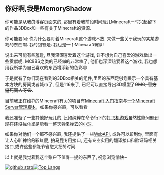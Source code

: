 <!--
**MemoryShadow/MemoryShadow** is a ✨ _special_ ✨ repository because its `README.md` (this file) appears on your GitHub profile.

Here are some ideas to get you started:

- 🔭 I’m currently working on ...
- 🌱 I’m currently learning ...
- 👯 I’m looking to collaborate on ...
- 🤔 I’m looking for help with ...
- 💬 Ask me about ...
- 📫 How to reach me: ...
- 😄 Pronouns: ...
- ⚡ Fun fact: ...
-->

## 你好啊,我是MemoryShadow

你可能是从我的博客页面来的, 那里有着我前段时间玩儿Minecraft一时兴起留下的作品3DBox和一些有关于Minecraft的资源.

你可能要问: 你为什么要盯着Minecraft这个游戏不放, 来做一些关于我玩的某某游戏的东西啊. 我的回答是: 我也是一个Minecraft玩家! 

说出来可能有些羞耻, 旦我深深喜爱着这个游戏, 谁不想为自己喜爱的游戏做出一些贡献呢, MCBBS之类的已经做的非常棒了, 他们也深深热爱着这个游戏, 我也想用我所学为自己喜欢的东西增添新的色彩:smile:

于是就有了你们现在看到的3DBox相关的组件,里面的东西足够您展示一个具有基本方块的房间或者城市了, 但是1.16来了, 已经可以直接导出3D模型了~~OMG, 官方逼死同人呀:sob:~~.

目前我正在维护的Minecraft有关的项目有[Minecraft 入门指南](https://github.com/MemoryShadow/Minecraft-Getting-Started-Guide "点击查看")与[一个Minecraft Server管理脚本](https://github.com/MemoryShadow/minecraftctl "点击查看")，如果你感兴趣，可以看看

我还准备了一些其他好玩儿的, 比如纯粹在命令行下的[打飞机游戏](https://github.com/MemoryShadow/CLI_GUI_Rendering#%E7%94%A8%E6%B3%95%E7%A4%BA%E4%BE%8B "点击前往")~~虽然性能问题到现在还没优化~~或是能看一整天弹来弹去的[小球](https://github.com/MemoryShadow/CLI_GUI_Rendering#%E7%94%A8%E6%B3%95%E7%A4%BA%E4%BE%8B "点击前往").

如果你对他们一个都不感兴趣, 我还提供了一些[WebAPI](https://github.com/MemoryShadow/MemoryShadow.github.io#api "点击前往"), 或许可以帮到你,
 里面有让人心旷神怡的彩虹屁, 拍马屁专用接口, 还有专业实用的翻译接口和验证码相关接口,或许这些都能节省您大把的时间.

以上就是我觉着我这个账户下值得一提的东西了, 祝您浏览愉快~

[![github stats](https://github-readme-stats.vercel.app/api?bg_color=0000&text_color=888&hide_border=true&username=memoryshadow&hide=contribs&show_icons=true&count_private=true)](https://github.com/anuraghazra/github-readme-stats)[![Top Langs](https://github-readme-stats.vercel.app/api/top-langs/?bg_color=0000&text_color=888&hide_border=true&username=memoryshadow&layout=compact)](https://github.com/anuraghazra/github-readme-stats)
